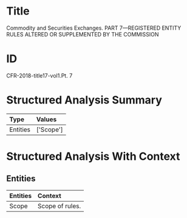 # Title

 Commodity and Securities Exchanges. PART 7—REGISTERED ENTITY RULES ALTERED OR SUPPLEMENTED BY THE COMMISSION


# ID

 CFR-2018-title17-vol1.Pt. 7


# Structured Analysis Summary

| Type     | Values    |
|:---------|:----------|
| Entities | ['Scope'] |


# Structured Analysis With Context

 


## Entities

| Entities   | Context          |
|:-----------|:-----------------|
| Scope      | Scope  of rules. |


